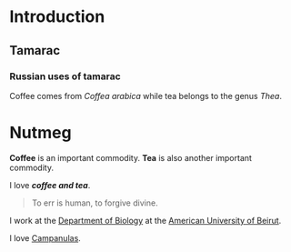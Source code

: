 # Introduction
## Tamarac
### Russian uses of tamarac

Coffee comes from *Coffea arabica* while tea belongs to the genus _Thea_.

# Nutmeg

**Coffee** is an important commodity.
__Tea__ is also another important commodity.

I love ***coffee and tea***.

> To err is human, to forgive divine.

I work at the [Department of Biology](https://www.aub.edu.lb/fas/biology/Pages/biologydept.aspx) at the [American University of Beirut](www.aub.edu.lb).

I love [Campanulas](Q157069).










